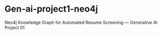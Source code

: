 # Gen-ai-project1-neo4j
Neo4j Knowledge Graph for Automated Resume Screening — Generative AI Project 01
